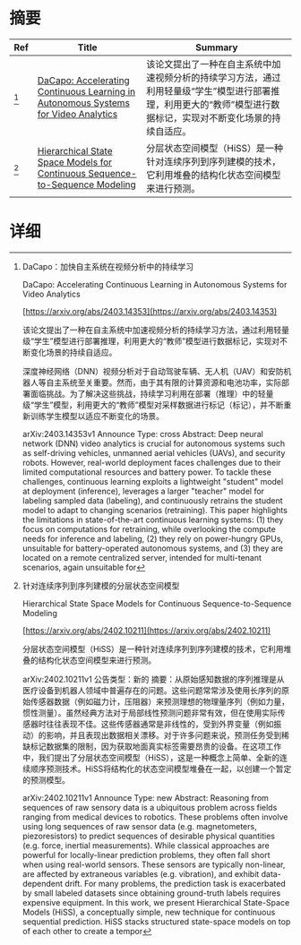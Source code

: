 # 摘要

| Ref | Title | Summary |
| --- | --- | --- |
| [^1] | [DaCapo: Accelerating Continuous Learning in Autonomous Systems for Video Analytics](https://arxiv.org/abs/2403.14353) | 该论文提出了一种在自主系统中加速视频分析的持续学习方法，通过利用轻量级“学生”模型进行部署推理，利用更大的“教师”模型进行数据标记，实现对不断变化场景的持续自适应。 |
| [^2] | [Hierarchical State Space Models for Continuous Sequence-to-Sequence Modeling](https://arxiv.org/abs/2402.10211) | 分层状态空间模型（HiSS）是一种针对连续序列到序列建模的技术，它利用堆叠的结构化状态空间模型来进行预测。 |

# 详细

[^1]: DaCapo：加快自主系统在视频分析中的持续学习

    DaCapo: Accelerating Continuous Learning in Autonomous Systems for Video Analytics

    [https://arxiv.org/abs/2403.14353](https://arxiv.org/abs/2403.14353)

    该论文提出了一种在自主系统中加速视频分析的持续学习方法，通过利用轻量级“学生”模型进行部署推理，利用更大的“教师”模型进行数据标记，实现对不断变化场景的持续自适应。

    

    深度神经网络（DNN）视频分析对于自动驾驶车辆、无人机（UAV）和安防机器人等自主系统至关重要。然而，由于其有限的计算资源和电池功率，实际部署面临挑战。为了解决这些挑战，持续学习利用在部署（推理）中的轻量级“学生”模型，利用更大的“教师”模型对采样数据进行标记（标记），并不断重新训练学生模型以适应不断变化的场景。

    arXiv:2403.14353v1 Announce Type: cross  Abstract: Deep neural network (DNN) video analytics is crucial for autonomous systems such as self-driving vehicles, unmanned aerial vehicles (UAVs), and security robots. However, real-world deployment faces challenges due to their limited computational resources and battery power. To tackle these challenges, continuous learning exploits a lightweight "student" model at deployment (inference), leverages a larger "teacher" model for labeling sampled data (labeling), and continuously retrains the student model to adapt to changing scenarios (retraining). This paper highlights the limitations in state-of-the-art continuous learning systems: (1) they focus on computations for retraining, while overlooking the compute needs for inference and labeling, (2) they rely on power-hungry GPUs, unsuitable for battery-operated autonomous systems, and (3) they are located on a remote centralized server, intended for multi-tenant scenarios, again unsuitable for
    
[^2]: 针对连续序列到序列建模的分层状态空间模型

    Hierarchical State Space Models for Continuous Sequence-to-Sequence Modeling

    [https://arxiv.org/abs/2402.10211](https://arxiv.org/abs/2402.10211)

    分层状态空间模型（HiSS）是一种针对连续序列到序列建模的技术，它利用堆叠的结构化状态空间模型来进行预测。

    

    arXiv:2402.10211v1 公告类型：新的 摘要：从原始感知数据的序列推理是从医疗设备到机器人领域中普遍存在的问题。这些问题常常涉及使用长序列的原始传感器数据（例如磁力计，压阻器）来预测理想的物理量序列（例如力量，惯性测量）。虽然经典方法对于局部线性预测问题非常有效，但在使用实际传感器时往往表现不佳。这些传感器通常是非线性的，受到外界变量（例如振动）的影响，并且表现出数据相关漂移。对于许多问题来说，预测任务受到稀缺标记数据集的限制，因为获取地面真实标签需要昂贵的设备。在这项工作中，我们提出了分层状态空间模型（HiSS），这是一种概念上简单、全新的连续顺序预测技术。HiSS将结构化的状态空间模型堆叠在一起，以创建一个暂定的预测模型。

    arXiv:2402.10211v1 Announce Type: new  Abstract: Reasoning from sequences of raw sensory data is a ubiquitous problem across fields ranging from medical devices to robotics. These problems often involve using long sequences of raw sensor data (e.g. magnetometers, piezoresistors) to predict sequences of desirable physical quantities (e.g. force, inertial measurements). While classical approaches are powerful for locally-linear prediction problems, they often fall short when using real-world sensors. These sensors are typically non-linear, are affected by extraneous variables (e.g. vibration), and exhibit data-dependent drift. For many problems, the prediction task is exacerbated by small labeled datasets since obtaining ground-truth labels requires expensive equipment. In this work, we present Hierarchical State-Space Models (HiSS), a conceptually simple, new technique for continuous sequential prediction. HiSS stacks structured state-space models on top of each other to create a tempor
    

